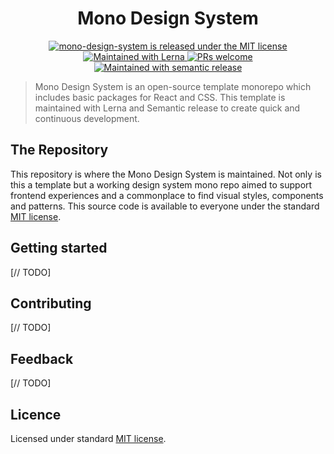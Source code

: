 <h1 align="center">
  Mono Design System
</h1>
<p align="center">
  <a href="https://github.com/richmccartney/mono-design-system/blob/main/LICENSE">
    <img src="https://img.shields.io/badge/license-MIT-green" alt="mono-design-system is released under the MIT license" />
  </a>
  <a href="https://lerna.js.org/">
    <img src="https://img.shields.io/badge/maintained%20with-lerna-cc00ff.svg" alt="Maintained with Lerna" />
  </a>
  <a href="https://github.com/richmccartney/mono-design-system/blob/main/.github/CONTRIBUTING.md">
    <img src="https://img.shields.io/badge/PRs-welcome-brightgreen.svg" alt="PRs welcome" />
  </a>
  <a href="https://github.com/semantic-release/semantic-release"><img src="https://img.shields.io/badge/%20%20%F0%9F%93%A6%F0%9F%9A%80-semantic--release-e10079.svg" alt="Maintained with semantic release"></a>
</p>

> Mono Design System is an open-source template monorepo which includes basic packages for
> React and CSS. This template is maintained with Lerna and Semantic release to
> create quick and continuous development.

## The Repository

This repository is where the Mono Design System is maintained. Not only is this a template but a working design system mono repo aimed to support frontend experiences and a commonplace to find visual styles, components and patterns. This source code is available to everyone under the standard [MIT license](https://github.com/richmccartney/mono-design-system/blob/main/LICENSE).

## Getting started

[// TODO]

## Contributing

[// TODO]

## Feedback

[// TODO]

## Licence

Licensed under standard [MIT license](https://github.com/richmccartney/mono-design-system/blob/main/LICENSE).
